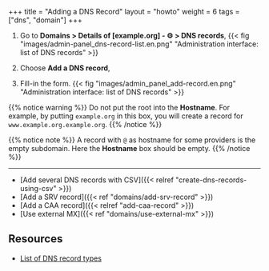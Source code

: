 +++
title = "Adding a DNS Record"
layout = "howto"
weight = 6
tags = ["dns", "domain"]
+++

1.  Go to **Domains > Details of [example.org] - ⚙️ > DNS records**,
    {{< fig "images/admin-panel_dns-record-list.en.png" "Administration interface: list of DNS records" >}}

2.  Choose **Add a DNS record**,

3.  Fill-in the form.
    {{< fig "images/admin_panel_add-record.en.png" "Administration interface: list of DNS records" >}}

{{% notice warning %}}
Do not put the root into the **Hostname**.
For example, by putting `example.org` in this box, you will create a record for `www.example.org.example.org`.
{{% /notice %}}

{{% notice note %}}
A record with `@` as hostname for some providers is the empty subdomain. Here the **Hostname** box should be empty.
{{% /notice %}}

---

- [Add several DNS records with CSV]({{< relref "create-dns-records-using-csv" >}})
- [Add a SRV record]({{< ref "domains/add-srv-record" >}})
- [Add a CAA record]({{< relref "add-caa-record" >}})
- [Use external MX]({{< ref "domains/use-external-mx" >}})

## Resources

- [List of DNS record types](https://en.wikipedia.org/wiki/List_of_DNS_record_types)
